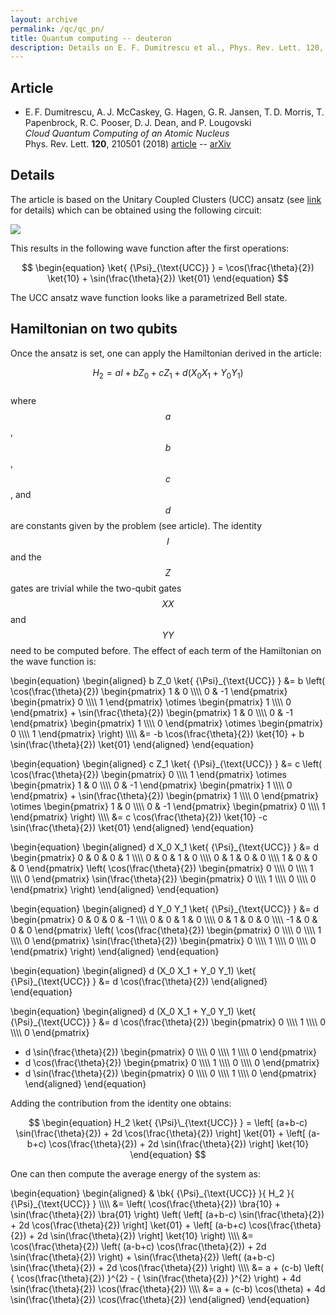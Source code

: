 ```yaml
---
layout: archive
permalink: /qc/qc_pn/
title: Quantum computing -- deuteron
description: Details on E. F. Dumitrescu et al., Phys. Rev. Lett. 120, 210501 (2018)
---
```



## Article 

- E. F. Dumitrescu, A. J. McCaskey, G. Hagen, G. R. Jansen, T. D. Morris, T. Papenbrock, R. C. Pooser, D. J. Dean, and P. Lougovski  
  _Cloud Quantum Computing of an Atomic Nucleus_  
  Phys. Rev. Lett. **120**, 210501 (2018) [article](https://doi.org/10.1103/PhysRevLett.120.210501) -- [arXiv](https://arxiv.org/abs/1801.03897)

## Details

The article is based on the Unitary Coupled Clusters (UCC) ansatz (see [link](./qc_UCC/) for details) which can be obtained using the following circuit:  

![](https://kevinfossez.github.io/files/fig_qc_circuit_UCC.png)

This results in the following wave function after the first operations:


$$
\begin{equation}
	\ket{ {\Psi}_{\text{UCC}} } = \cos(\frac{\theta}{2}) \ket{10} + \sin(\frac{\theta}{2}) \ket{01}
\end{equation}
$$  

The UCC ansatz wave function looks like a parametrized Bell state. 


## Hamiltonian on two qubits

Once the ansatz is set, one can apply the Hamiltonian derived in the article:

$$
\begin{equation}
	{H}_{2} = a I + b {Z}_{0} + c {Z}_{1} + d ({X}_{0} {X}_{1} + {Y}_{0} {Y}_{1})
\end{equation}
$$  
where $${ a }$$, $${ b }$$, $${ c }$$, and $${ d }$$ are constants given by the problem (see article). The identity $${ I }$$ and the $${ Z }$$ gates are trivial while the two-qubit gates $${ XX }$$ and $${ YY }$$ need to be computed before. The effect of each term of the Hamiltonian on the wave function is:  


\begin{equation}
\begin{aligned}
  b Z_0 \ket{ {\Psi}\_{\text{UCC}} }
  &= b \left(
  \cos(\frac{\theta}{2})
  \begin{pmatrix}
  1 & 0 \\\\\\\\
  0 & -1
  \end{pmatrix}
  \begin{pmatrix}
  0 \\\\\\\\
  1
  \end{pmatrix}
  \otimes
  \begin{pmatrix}
  1 \\\\\\\\
  0
  \end{pmatrix}
	+ \sin(\frac{\theta}{2})
  \begin{pmatrix}
  1 & 0 \\\\\\\\
  0 & -1
  \end{pmatrix}
  \begin{pmatrix}
  1 \\\\\\\\
  0
  \end{pmatrix}
  \otimes
  \begin{pmatrix}
  0 \\\\\\\\
  1
  \end{pmatrix}
  \right) \\\\\\\\
  &= -b \cos(\frac{\theta}{2}) \ket{10} + b \sin(\frac{\theta}{2}) \ket{01}
\end{aligned}
\end{equation}

\begin{equation}
\begin{aligned}
  c Z_1 \ket{ {\Psi}\_{\text{UCC}} }
  &= c \left(
  \cos(\frac{\theta}{2})
  \begin{pmatrix}
  0 \\\\\\\\
  1
  \end{pmatrix}
  \otimes
  \begin{pmatrix}
  1 & 0 \\\\\\\\
  0 & -1
  \end{pmatrix}
  \begin{pmatrix}
  1 \\\\\\\\
  0
  \end{pmatrix}
	+ \sin(\frac{\theta}{2})
  \begin{pmatrix}
  1 \\\\\\\\
  0
  \end{pmatrix}
  \otimes
  \begin{pmatrix}
  1 & 0 \\\\\\\\
  0 & -1
  \end{pmatrix}
  \begin{pmatrix}
  0 \\\\\\\\
  1
  \end{pmatrix}
  \right) \\\\\\\\
  &= c \cos(\frac{\theta}{2}) \ket{10} -c \sin(\frac{\theta}{2}) \ket{01}
\end{aligned}
\end{equation}


\begin{equation}
\begin{aligned}
  d X_0 X_1 \ket{ {\Psi}\_{\text{UCC}} }
  &= d
  \begin{pmatrix}
		0 & 0 & 0 & 1 \\\\\\\\
		0 & 0 & 1 & 0 \\\\\\\\
    0 & 1 & 0 & 0 \\\\\\\\
    1 & 0 & 0 & 0
	\end{pmatrix}
  \left(
  \cos(\frac{\theta}{2})
  \begin{pmatrix}
  0 \\\\\\\\
  0 \\\\\\\\
  1 \\\\\\\\
  0
  \end{pmatrix}
  \sin(\frac{\theta}{2})
  \begin{pmatrix}
    0 \\\\\\\\
    1 \\\\\\\\
    0 \\\\\\\\
    0
  \end{pmatrix}
  \right)
\end{aligned}
\end{equation}

\begin{equation}
\begin{aligned}
  d Y_0 Y_1 \ket{ {\Psi}\_{\text{UCC}} }
  &= d
  \begin{pmatrix}
    0 & 0 & 0 & -1 \\\\\\\\
    0 & 0 & 1 & 0 \\\\\\\\
    0 & 1 & 0 & 0 \\\\\\\\
    -1 & 0 & 0 & 0
  \end{pmatrix}
  \left(
  \cos(\frac{\theta}{2})
  \begin{pmatrix}
  0 \\\\\\\\
  0 \\\\\\\\
  1 \\\\\\\\
  0
  \end{pmatrix}
  \sin(\frac{\theta}{2})
  \begin{pmatrix}
  0 \\\\\\\\
  1 \\\\\\\\
  0 \\\\\\\\
  0
  \end{pmatrix}
  \right)
\end{aligned}
\end{equation}




\begin{equation}
\begin{aligned}
  d (X\_0 X\_1 + Y\_0 Y\_1) \ket{ {\Psi}\_{\text{UCC}} }
  &= d \cos(\frac{\theta}{2})
\end{aligned}
\end{equation}




\begin{equation}
\begin{aligned}
  d (X\_0 X\_1 + Y\_0 Y\_1) \ket{ {\Psi}\_{\text{UCC}} }
  &= d \cos(\frac{\theta}{2})
  \begin{pmatrix}
    0 \\\\\\\\
    1 \\\\\\\\
    0 \\\\\\\\
    0
  \end{pmatrix}
  + d \sin(\frac{\theta}{2})
  \begin{pmatrix}
    0 \\\\\\\\
    0 \\\\\\\\
    1 \\\\\\\\
    0
  \end{pmatrix}
  + d \cos(\frac{\theta}{2})
  \begin{pmatrix}
    0 \\\\\\\\
    1 \\\\\\\\
    0 \\\\\\\\
    0
  \end{pmatrix}
  + d \sin(\frac{\theta}{2})
  \begin{pmatrix}
    0 \\\\\\\\
    0 \\\\\\\\
    1 \\\\\\\\
    0
  \end{pmatrix}
\end{aligned}
\end{equation}


Adding the contribution from the identity one obtains:

$$
\begin{equation}
  H_2 \ket{ {\Psi}\_{\text{UCC}} } = \left[ (a+b-c) \sin(\frac{\theta}{2}) + 2d \cos(\frac{\theta}{2}) \right] \ket{01} + \left[ (a-b+c) \cos(\frac{\theta}{2}) + 2d \sin(\frac{\theta}{2}) \right] \ket{10}
\end{equation}
$$

One can then compute the average energy of the system as:  

\begin{equation}
\begin{aligned}
  & \bk{ {\Psi}\_{\text{UCC}} }{ H_2 }{ {\Psi}\_{\text{UCC}} } \\\\\\\\
  &= \left( \cos(\frac{\theta}{2}) \bra{10} + \sin(\frac{\theta}{2}) \bra{01} \right)
  \left( \left[ (a+b-c) \sin(\frac{\theta}{2}) + 2d \cos(\frac{\theta}{2}) \right] \ket{01} + \left[ (a-b+c) \cos(\frac{\theta}{2}) + 2d \sin(\frac{\theta}{2}) \right] \ket{10} \right) \\\\\\\\
  &= \cos(\frac{\theta}{2}) \left( (a-b+c) \cos(\frac{\theta}{2}) + 2d \sin(\frac{\theta}{2}) \right) + \sin(\frac{\theta}{2}) \left( (a+b-c) \sin(\frac{\theta}{2}) + 2d \cos(\frac{\theta}{2}) \right) \\\\\\\\
  &= a + (c-b) \left( { \cos(\frac{\theta}{2}) }^{2} - { \sin(\frac{\theta}{2}) }^{2} \right) + 4d \sin(\frac{\theta}{2}) \cos(\frac{\theta}{2}) \\\\\\\\
  &= a + (c-b) \cos(\theta) + 4d \sin(\frac{\theta}{2}) \cos(\frac{\theta}{2})
\end{aligned}
\end{equation}


